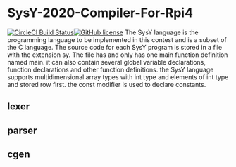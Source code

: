 # SysY-2020-Compiler-For-Rpi4
[![CircleCI Build Status](https://circleci.com/gh/0x238e/SysY-2020-Compiler-For-Rpi4.svg?style=shield)](https://circleci.com/gh/circleci/circleci-images)[![GitHub license](https://img.shields.io/badge/license-MIT-blue.svg)](https://raw.githubusercontent.com/0x238e/SysY-2020-Compiler-For-Rpi4/master/LICENSE) 
The SysY language is the programming language to be implemented in this contest and is a subset of the C language. The source code for each SysY program is stored in a file with the extension sy. The file has and only has one main function definition named main. it can also contain several global variable declarations, function declarations and other function definitions. the SysY language supports multidimensional array types with int type and elements of int type and stored row first. the const modifier is used to declare constants.

## lexer

## parser

## cgen
